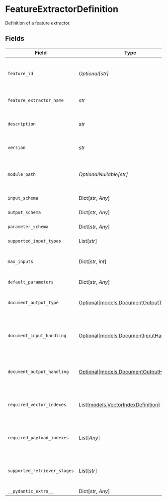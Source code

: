 # FeatureExtractorDefinition

Definition of a feature extractor.


## Fields

| Field                                                                          | Type                                                                           | Required                                                                       | Description                                                                    |
| ------------------------------------------------------------------------------ | ------------------------------------------------------------------------------ | ------------------------------------------------------------------------------ | ------------------------------------------------------------------------------ |
| `feature_id`                                                                   | *Optional[str]*                                                                | :heavy_minus_sign:                                                             | Unique identifier for the feature extractor                                    |
| `feature_extractor_name`                                                       | *str*                                                                          | :heavy_check_mark:                                                             | Name of the feature extractor                                                  |
| `description`                                                                  | *str*                                                                          | :heavy_check_mark:                                                             | Description of the feature extractor                                           |
| `version`                                                                      | *str*                                                                          | :heavy_check_mark:                                                             | Version of the feature extractor                                               |
| `module_path`                                                                  | *OptionalNullable[str]*                                                        | :heavy_minus_sign:                                                             | Python module path for the feature extractor                                   |
| `input_schema`                                                                 | Dict[str, *Any*]                                                               | :heavy_minus_sign:                                                             | Schema for input data                                                          |
| `output_schema`                                                                | Dict[str, *Any*]                                                               | :heavy_minus_sign:                                                             | Schema for output data                                                         |
| `parameter_schema`                                                             | Dict[str, *Any*]                                                               | :heavy_minus_sign:                                                             | Schema for parameters                                                          |
| `supported_input_types`                                                        | List[*str*]                                                                    | :heavy_minus_sign:                                                             | Supported input types                                                          |
| `max_inputs`                                                                   | Dict[str, *int*]                                                               | :heavy_minus_sign:                                                             | Maximum number of inputs of each type                                          |
| `default_parameters`                                                           | Dict[str, *Any*]                                                               | :heavy_minus_sign:                                                             | Default parameters                                                             |
| `document_output_type`                                                         | [Optional[models.DocumentOutputType]](../models/documentoutputtype.md)         | :heavy_minus_sign:                                                             | Enum for document output types                                                 |
| `document_input_handling`                                                      | [Optional[models.DocumentInputHandling]](../models/documentinputhandling.md)   | :heavy_minus_sign:                                                             | How documents are provided to the feature extractor                            |
| `document_output_handling`                                                     | [Optional[models.DocumentOutputHandling]](../models/documentoutputhandling.md) | :heavy_minus_sign:                                                             | Enum for document output handling types                                        |
| `required_vector_indexes`                                                      | List[[models.VectorIndexDefinition](../models/vectorindexdefinition.md)]       | :heavy_minus_sign:                                                             | Vector indexes required by the extractor                                       |
| `required_payload_indexes`                                                     | List[*Any*]                                                                    | :heavy_minus_sign:                                                             | Payload indexes required by the extractor                                      |
| `supported_retriever_stages`                                                   | List[*str*]                                                                    | :heavy_minus_sign:                                                             | Retriever stages supported by the extractor                                    |
| `__pydantic_extra__`                                                           | Dict[str, *Any*]                                                               | :heavy_minus_sign:                                                             | N/A                                                                            |